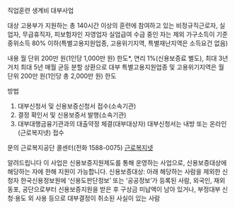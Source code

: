 직업훈련 생계비 대부사업

대상
고용부가 지원하는 총 140시간 이상의 훈련에 참여하고 있는 비정규직근로자, 실업자, 무급휴직자, 피보험자인 자영업자
실업급여 수급 중인 자는 제외
가구소득이 기준 중위소득 80% 이하(특별고용지원업종, 고용위기지역, 특별재난지역은 소득요건 없음)

내용
월 단위 200만 원(1인당 1,000만 원) 한도*, 연리 1%(신용보증료 별도), 최대 3년 거치 최대 5년 매월 균등 분할 상환으로 대부
특별고용지원업종 및 고용위기지역은 월 단위 200만 원(1인당 총 2,000만 원) 한도

방법
1. 대부신청서 및 신용보증신청서 접수(소속기관)
2. 결정 확인서 및 신용보증서 발행(소속기관)
3. 대부대행금융기관과의 대출약정 체결(대부대상자)
대부신청서는 내방 또는 온라인(근로복지넷) 접수

문의
근로복지공단 콜센터(전화 1588-0075)
[근로복지넷](https://welfare.comwel.or.kr)

알려드립니다
이 사업은 신용보증지원제도를 통해 운영하는 사업으로, 신용보증대상에 해당하는 자에 한해 지원이 가능합니다.
신용보증대상: 아래 해당하는 사람을 제외한 신청자
한국신용정보원에 ‘신용도판단정보’ 또는 ‘공공정보’가 등록된 사람, 외국인, 재외동포, 공단으로부터 신용보증지원을 받은 후 구상금 미납액이 남아 있거나, 부정대부 신청·용도 외 사용 등으로 대부결정이 취소된 사실이 있는 사람
